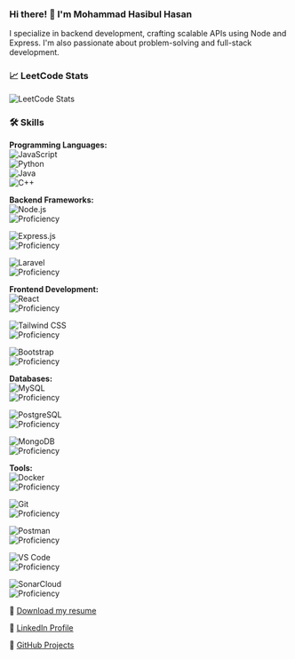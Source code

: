 ### Hi there! 👋 I'm Mohammad Hasibul Hasan 

I specialize in backend development, crafting scalable APIs using Node and Express. I'm also passionate about problem-solving and full-stack development.  

### 📈 **LeetCode Stats**  

![LeetCode Stats](https://leetcard.jacoblin.cool/IamMuhammadHasib?theme=dark&font=Lato&ext=heatmap)


### 🛠️ Skills

**Programming Languages:**  
![JavaScript](https://img.shields.io/badge/JavaScript-90%25-brightgreen?style=for-the-badge&logo=javascript&logoColor=black)  
![Python](https://img.shields.io/badge/Python-75%25-yellow?style=for-the-badge&logo=python&logoColor=white)  
![Java](https://img.shields.io/badge/Java-80%25-blue?style=for-the-badge&logo=java&logoColor=white)  
![C++](https://img.shields.io/badge/C%2B%2B-70%25-orange?style=for-the-badge&logo=c%2B%2B&logoColor=white)

**Backend Frameworks:**  
![Node.js](https://img.shields.io/badge/Node.js-339933?style=for-the-badge&logo=node.js&logoColor=white)  
![Proficiency](https://progress-bar.dev/85/?width=250&color=green)  

![Express.js](https://img.shields.io/badge/Express.js-000000?style=for-the-badge&logo=express&logoColor=white)  
![Proficiency](https://progress-bar.dev/80/?width=250&color=green)  

![Laravel](https://img.shields.io/badge/Laravel-FF2D20?style=for-the-badge&logo=laravel&logoColor=white)  
![Proficiency](https://progress-bar.dev/50/?width=250&color=green)  

**Frontend Development:**  
![React](https://img.shields.io/badge/React-61DAFB?style=for-the-badge&logo=react&logoColor=black)  
![Proficiency](https://progress-bar.dev/70/?width=250&color=green)  

![Tailwind CSS](https://img.shields.io/badge/Tailwind_CSS-38B2AC?style=for-the-badge&logo=tailwind-css&logoColor=white)  
![Proficiency](https://progress-bar.dev/75/?width=250&color=green)  

![Bootstrap](https://img.shields.io/badge/Bootstrap-7952B3?style=for-the-badge&logo=bootstrap&logoColor=white)  
![Proficiency](https://progress-bar.dev/80/?width=250&color=green)  

**Databases:**  
![MySQL](https://img.shields.io/badge/MySQL-4479A1?style=for-the-badge&logo=mysql&logoColor=white)  
![Proficiency](https://progress-bar.dev/85/?width=250&color=green)  

![PostgreSQL](https://img.shields.io/badge/PostgreSQL-336791?style=for-the-badge&logo=postgresql&logoColor=white)  
![Proficiency](https://progress-bar.dev/80/?width=250&color=green)  

![MongoDB](https://img.shields.io/badge/MongoDB-47A248?style=for-the-badge&logo=mongodb&logoColor=white)  
![Proficiency](https://progress-bar.dev/70/?width=250&color=green)  

**Tools:**  
![Docker](https://img.shields.io/badge/Docker-2496ED?style=for-the-badge&logo=docker&logoColor=white)  
![Proficiency](https://progress-bar.dev/75/?width=250&color=green)  

![Git](https://img.shields.io/badge/Git-F05032?style=for-the-badge&logo=git&logoColor=white)  
![Proficiency](https://progress-bar.dev/90/?width=250&color=green)  

![Postman](https://img.shields.io/badge/Postman-FF6C37?style=for-the-badge&logo=postman&logoColor=white)  
![Proficiency](https://progress-bar.dev/80/?width=250&color=green)  

![VS Code](https://img.shields.io/badge/VS_Code-007ACC?style=for-the-badge&logo=visual-studio-code&logoColor=white)  
![Proficiency](https://progress-bar.dev/85/?width=250&color=green)  

![SonarCloud](https://img.shields.io/badge/SonarCloud-F3702A?style=for-the-badge&logo=sonarcloud&logoColor=white)  
![Proficiency](https://progress-bar.dev/70/?width=250&color=green)  

📄 [Download my resume](https://drive.google.com/file/d/1vUdWdsTyVNrgDvRqG2SWeHEh7YdJQInp/view?usp=drive_link)  

🔗 [LinkedIn Profile](https://www.linkedin.com/in/iammuhammadhasib/)  

📂 [GitHub Projects](https://github.com/IamMuhammadHasib?tab=repositories)
